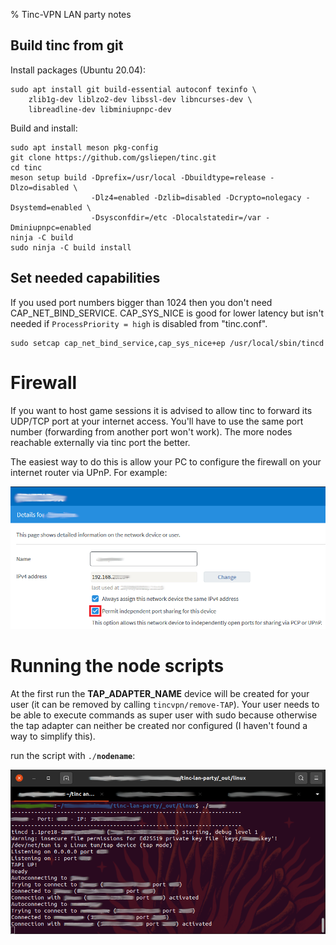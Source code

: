 % Tinc-VPN LAN party notes

## Build tinc from git

Install packages (Ubuntu 20.04):

```
sudo apt install git build-essential autoconf texinfo \
    zlib1g-dev liblzo2-dev libssl-dev libncurses-dev \
    libreadline-dev libminiupnpc-dev
```

Build and install:

```
sudo apt install meson pkg-config
git clone https://github.com/gsliepen/tinc.git
cd tinc
meson setup build -Dprefix=/usr/local -Dbuildtype=release -Dlzo=disabled \
                  -Dlz4=enabled -Dzlib=disabled -Dcrypto=nolegacy -Dsystemd=enabled \
                  -Dsysconfdir=/etc -Dlocalstatedir=/var -Dminiupnpc=enabled
ninja -C build
sudo ninja -C build install
```

## Set needed capabilities

If you used port numbers bigger than 1024 then you don't need CAP_NET_BIND_SERVICE.
CAP_SYS_NICE is good for lower latency but isn't needed if `ProcessPriority = high` is disabled from "tinc.conf".

```
sudo setcap cap_net_bind_service,cap_sys_nice+ep /usr/local/sbin/tincd
```

# Firewall

If you want to host game sessions it is advised to allow tinc to forward its UDP/TCP port at your internet access.
You'll have to use the same port number (forwarding from another port won't work).
The more nodes reachable externally via tinc port the better.

The easiest way to do this is allow your PC to configure the firewall on your internet router via UPnP. For example:

![](pic/enable_upnp.png "enable UPnP for the host running tinc")

# Running the node scripts

At the first run the **__TAP_ADAPTER_NAME__** device will be created for your user
(it can be removed by calling `tincvpn/remove-TAP`). Your user needs to be able to
execute commands as super user with sudo because otherwise the tap adapter can
neither be created nor configured (I haven't found a way to simplify this).

run the script with <code>./<b>nodename</b></code>:

![](pic/node.png "running node script")
